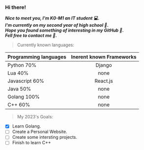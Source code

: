 ### **Hi there!**
***_Nice to meet you, I'm **K0-M1** an IT student 💻._***
<br>
***_I'm currently on my second year of high school 🏫._***
<br>
***_Hope you found something of interesting in my GitHub 🤖._***
<br>
***_Fell free to contact me 👀._***
<br>

> Currently known languages:

| Programming languages | Inerent known Frameworks |
| :---         |     :---:      |
| Python 70%  | Django     |
| Lua   40%  | none       |
| Javascript 60% | React.js |
| Java 50% | none |
| Golang 100% | none |
| C++ 60% | none |

> My 2023's Goals:
- [x] Learn Golang.
- [ ] Create a Personal Website.
- [ ] Create some intersting projects.
- [ ] Finish to learn C++
